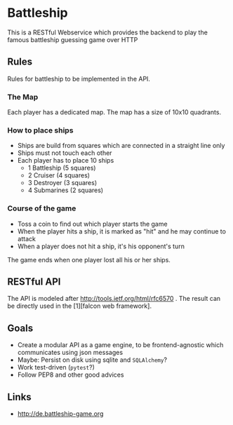 # Battleship
This is a RESTful Webservice which provides the backend to play the famous battleship guessing game over HTTP

## Rules

Rules for battleship to be implemented in the API.

### The Map

Each player has a dedicated map. The map has a size of 10x10 quadrants.

### How to place ships

* Ships are build from squares which are connected in a straight line only
* Ships must not touch each other
* Each player has to place 10 ships
  * 1 Battleship (5 squares)
  * 2 Cruiser (4 squares)
  * 3 Destroyer (3 squares)
  * 4 Submarines (2 squares)

### Course of the game

* Toss a coin to find out which player starts the game
* When the player hits a ship, it is marked as "hit" and
  he may continue to attack
* When a player does not hit a ship, it's his opponent's turn

The game ends when one player lost all his or her ships.

## RESTful API

The API is modeled after http://tools.ietf.org/html/rfc6570 .
The result can be directly used in the [1][falcon web framework].

## Goals

* Create a modular API as a game engine, to be frontend-agnostic
  which communicates using json messages
* Maybe: Persist on disk using sqlite and `SQLAlchemy`?
* Work test-driven (`pytest`?)
* Follow PEP8 and other good advices

## Links

* http://de.battleship-game.org

[1]: http://falcon.readthedocs.org
